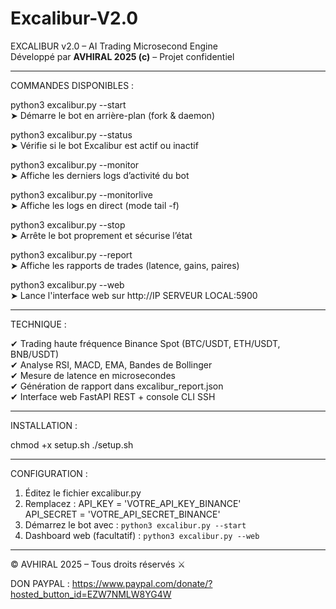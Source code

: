 # Excalibur-V2.0

EXCALIBUR v2.0 – AI Trading Microsecond Engine  
Développé par **AVHIRAL 2025 (c)** – Projet confidentiel

------------------------------------------------------------
COMMANDES DISPONIBLES :

python3 excalibur.py --start         
    ➤ Démarre le bot en arrière-plan (fork & daemon)

python3 excalibur.py --status        
    ➤ Vérifie si le bot Excalibur est actif ou inactif

python3 excalibur.py --monitor       
    ➤ Affiche les derniers logs d’activité du bot

python3 excalibur.py --monitorlive   
    ➤ Affiche les logs en direct (mode tail -f)

python3 excalibur.py --stop          
    ➤ Arrête le bot proprement et sécurise l’état

python3 excalibur.py --report        
    ➤ Affiche les rapports de trades (latence, gains, paires)

python3 excalibur.py --web           
    ➤ Lance l'interface web sur http://IP SERVEUR LOCAL:5900

------------------------------------------------------------
TECHNIQUE :

✔ Trading haute fréquence Binance Spot (BTC/USDT, ETH/USDT, BNB/USDT)  
✔ Analyse RSI, MACD, EMA, Bandes de Bollinger  
✔ Mesure de latence en microsecondes  
✔ Génération de rapport dans excalibur_report.json  
✔ Interface web FastAPI REST + console CLI SSH

------------------------------------------------------------
INSTALLATION :

chmod +x setup.sh
./setup.sh

------------------------------------------------------------
CONFIGURATION :

1. Éditez le fichier excalibur.py
2. Remplacez :
   API_KEY = 'VOTRE_API_KEY_BINANCE'  
   API_SECRET = 'VOTRE_API_SECRET_BINANCE'  
3. Démarrez le bot avec : `python3 excalibur.py --start`  
4. Dashboard web (facultatif) : `python3 excalibur.py --web`

------------------------------------------------------------
© AVHIRAL 2025 – Tous droits réservés ⚔

DON PAYPAL : https://www.paypal.com/donate/?hosted_button_id=EZW7NMLW8YG4W
